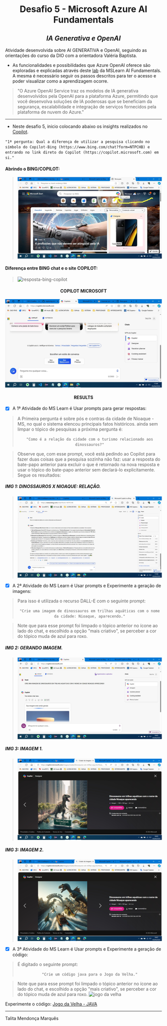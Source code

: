 # <div align="center"> Desafio 5 - Microsoft Azure AI Fundamentals </div>
## <div align="center"> _IA Generativa e OpenAI_ </div>

Atividade desenvolvida sobre AI GENERATIVA e OpenAI, seguindo as orientações do curso da DIO com a orientadora Valéria Baptista.

- As funcionalidades e possibilidades que Azure OpenAI oferece são exploradas e explicadas através deste [lab](https://microsoftlearning.github.io/mslearn-ai-fundamentals/Instructions/Labs/14-azure-openai-content-filters.html) da MSLearn AI Fundamentals. A mesma é necessário seguir os passos descritos para ter o acesso e poder visualizar como a aprendizagem ocorre.
  >
>"O Azure OpenAI Service traz os modelos de IA generativa desenvolvidos pela OpenAI para a plataforma Azure, permitindo que você desenvolva soluções de IA poderosas que se beneficiam da segurança, escalabilidade e integração de serviços fornecidos pela plataforma de nuvem do Azure."

***  
- Neste desafio 5, inicio colocando abaixo os insights realizados no [Copilot](https://copilot.microsoft.com).

`"1ª pergunta: Qual a diferença de utilizar a pesquisa clicando no 
símbolo do Copilot-Bing (https://www.bing.com/chat?form=NTPCHB) e 
entrando no link direto do Copilot (https://copilot.microsoft.com) em si."`


####  Abrindo o BING/COPILOT: 
>
>![bing/copilot](https://github.com/skyzinha-chan/mslearn-Azure-ai-900-IA-Generativa/blob/main/inputs/abrindo%20copilot%20pela%20aba%20nova%20guia%20do%20edge.jpeg)
  >
####  Diferença entre BING chat e o site COPILOT:
>
>![resposta-bing-copilot](https://github.com/skyzinha-chan/mslearn-Azure-ai-900-IA-Generativa/blob/main/inputs/diferen%C3%A7a%20entre%20copilot%20e%20falar%20com%20bing-copilot.jpeg)
  >
>
####  <div align="center"> COPILOT MICROSOFT </div>
  ![copilot microsoft](https://github.com/skyzinha-chan/mslearn-Azure-ai-900-IA-Generativa/blob/main/inputs/site%20copilot.jpeg)

#### <div align="center"> RESULTS </div>
- [x] A 1ª Atividade do MS Learn é Usar prompts para gerar respostas:
      
>A Primeira pergunta é sobre pós e contras da cidade de Nioaque - MS, no qual o sistema elencou principais fatos históricos. ainda sem limpar o tópico de pesquisas a próxima pergunta é:
     <div align="center"> `"Como é a relação da cidade com o turismo relacionado aos dinossauros?"` </div>

>Observe que, com esse prompt, você está pedindo ao Copilot para fazer duas coisas que a pesquisa sozinha não faz: usar a resposta do bate-papo anterior para excluir o que é retornado na nova resposta e usar o tópico do bate-papo anterior sem declará-lo explicitamente. Segue os resultados:

##### IMG 1: DINOSSAUROS X NIOAQUE: RELAÇÃO.
> ![dinossauros x nioaque : relação](https://github.com/skyzinha-chan/mslearn-Azure-ai-900-IA-Generativa/blob/main/inputs/pergunta%20sobre%20os%20dinossauros%20de%20nioaque.jpeg)

- [x] A 2ª Atividade do MS Learn é Usar prompts e Experimente a geração de imagens:
      
>Para isso é utilizada o recurso DALL-E com o seguinte prompt:
     <div align="center"> `"Crie uma imagem de dinossauros em trilhas aquáticas com o nome da cidade: Nioaque, aparecendo."` </div>

>Note que para esse prompt foi limpado o tópico anterior no ícone ao lado do chat, e escolhido a opção "mais criativo", se perceber a cor do tópico muda de azul para roxo.

##### IMG 2: GERANDO IMAGEM.
> ![gerando imagem](https://github.com/skyzinha-chan/mslearn-Azure-ai-900-IA-Generativa/blob/main/inputs/criando%20imagem%20dall-e.jpeg)

##### IMG 3: IMAGEM 1.
> ![IMG1](https://github.com/skyzinha-chan/mslearn-Azure-ai-900-IA-Generativa/blob/main/inputs/imagem%201%20gerada.jpeg)

##### IMG 3: IMAGEM 2.
> ![IMG2](https://github.com/skyzinha-chan/mslearn-Azure-ai-900-IA-Generativa/blob/main/inputs/imagem%202%20gerada.jpeg)

- [x] A 3ª Atividade do MS Learn é Usar prompts e Experimente a geração de código:
      
>É digitado o seguinte prompt:
     <div align="center"> `"Crie um código java para o Jogo da Velha."` </div>

>Note que para esse prompt foi limpado o tópico anterior no ícone ao lado do chat, e escolhido a opção "mais criativo", se perceber a cor do tópico muda de azul para roxo.
> ![jogo da velha](https://github.com/skyzinha-chan/mslearn-Azure-ai-900-IA-Generativa/blob/main/inputs/pedindo%20para%20criar%20um%20c%C3%B3digo%20java%20para%20Jogo%20da%20Velha.jpeg)

Experimente o código: [Jogo da Velha - JAVA](https://github.com/skyzinha-chan/mslearn-Azure-ai-900-IA-Generativa/blob/main/outputs/jogodavelha/src/jogodavelha/JogoDaVelha_Copilot.java)


***
Talita Mendonça Marquês
